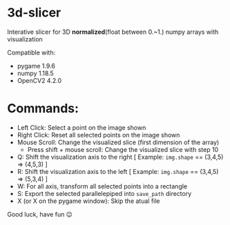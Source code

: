 # 3d-slicer
Interative slicer for 3D **normalized**(float between 0.~1.) numpy arrays with visualization 

Compatible with:
* pygame 1.9.6
* numpy 1.18.5
* OpenCV2 4.2.0

# Commands:
* Left Click: Select a point on the image shown
* Right Click: Reset all selected points on the image shown
* Mouse Scroll: Change the visualized slice (first dimension of the array)
  * Press shift + mouse scroll: Change the visualized slice with step 10
* Q: Shift the visualization axis to the right [ Example: ```img.shape``` == (3,4,5) => (4,5,3) ]
* R: Shift the visualization axis to the left  [ Example: ```img.shape``` == (3,4,5) => (5,3,4) ]
* W: For all axis, transform all selected points into a rectangle
* S: Export the selected parallelepiped into ```save_path``` directory
* X (or X on the pygame window): Skip the atual file

Good luck, have fun 😉
